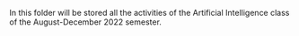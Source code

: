 In this folder will be stored all the activities of the Artificial Intelligence class of the August-December 2022 semester.
